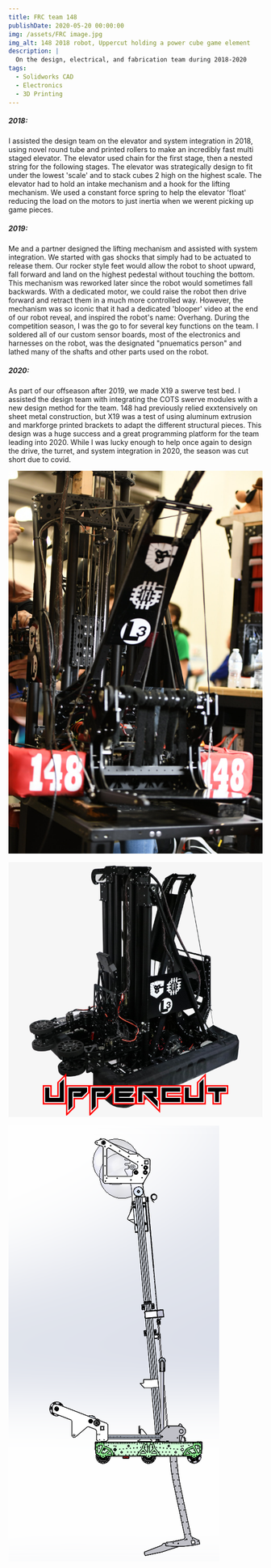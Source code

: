 ```yaml
---
title: FRC team 148
publishDate: 2020-05-20 00:00:00
img: /assets/FRC image.jpg
img_alt: 148 2018 robot, Uppercut holding a power cube game element
description: |
  On the design, electrical, and fabrication team during 2018-2020
tags:
  - Solidworks CAD
  - Electronics
  - 3D Printing
---
```


##### 2018:
 I assisted the design team on the elevator and system integration in 2018, using novel round tube and printed rollers to make an incredibly fast multi staged elevator. The elevator used chain for the first stage, then a nested string for the following stages. The elevator was strategically design to fit under the lowest 'scale' and to stack cubes 2 high on the highest scale. The elevator had to hold an intake mechanism and a hook for the lifting mechanism. We used a constant force spring to help the elevator 'float' reducing the load on the motors to just inertia when we werent picking up game pieces.


##### 2019:
 Me and a partner designed the lifting mechanism and assisted with system integration. We started with gas shocks that simply had to be actuated to release them. Our rocker style feet would allow the robot to shoot upward, fall forward and land on the highest pedestal without touching the bottom. This mechanism was reworked later since the robot would sometimes fall backwards. With a dedicated motor, we could raise the robot then drive forward and retract them in a much more controlled way. However, the mechanism was so iconic that it had a dedicated 'blooper' video at the end of our robot reveal, and inspired the robot's name: Overhang. During the competition season, I was the go to for several key functions on the team. I soldered all of our custom sensor boards, most of the electronics and harnesses on the robot, was the designated "pnuematics person" and lathed many of the shafts and other parts used on the robot.


##### 2020:
 As part of our offseason after 2019, we made X19 a swerve test bed. I assisted the design team with integrating the COTS swerve modules with a new design method for the team. 148 had previously relied exxtensively on sheet metal construction, but X19 was a test of using aluminum extrusion and markforge printed brackets to adapt the different structural pieces. This design was a huge success and a great programming platform for the team leading into 2020. While I was lucky enough to help once again to design the drive, the turret, and system integration in 2020, the season was cut short due to covid.


![](FRC148-2.png)

![](UppercutEdit.png)

![](lifterfrc.png)
